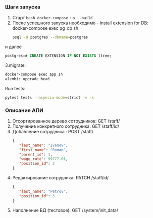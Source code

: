 
### Шаги запуска
1.    Старт ```bash
   docker-compose up --build
    ``` 
2. После успешного запуска необходимо - install extension for DB:
docker-compose exec pg_db sh
   ```bash
   psql -U postgres --dbname=postgres
   ```
и далее
   ```sql
   postgres=# CREATE EXTENSION IF NOT EXISTS ltree;
   ```
3.migrate:
   ```bash
   docker-compose exec app sh
   alembic upgrade head
   ```
Run tests:
   ```bash
   pytest tests --asyncio-mode=strict -v -s
   ```


### Описание АПИ
1. Отсортированное дерево сотрудников: GET /staff/
2. Получение конкретного сотрудника: GET /staff/id/
3. Добавление сотрудника : POST /staff/
   ```json
   {
      "last_name": "Ivanov", 
      "first_name": "Roman", 
      "parent_id": 1, 
      "wage_rate": 99777.01, 
      "position_id": 2
   }
   ```
4. Редактирование сотрудника: PATCH /staff/id/
   ```json
   {
      "last_name": "Petrov", 
      "position_id": 3
   }
   ```
5. Наполнение БД (тестовое): GET /system/init_data/
